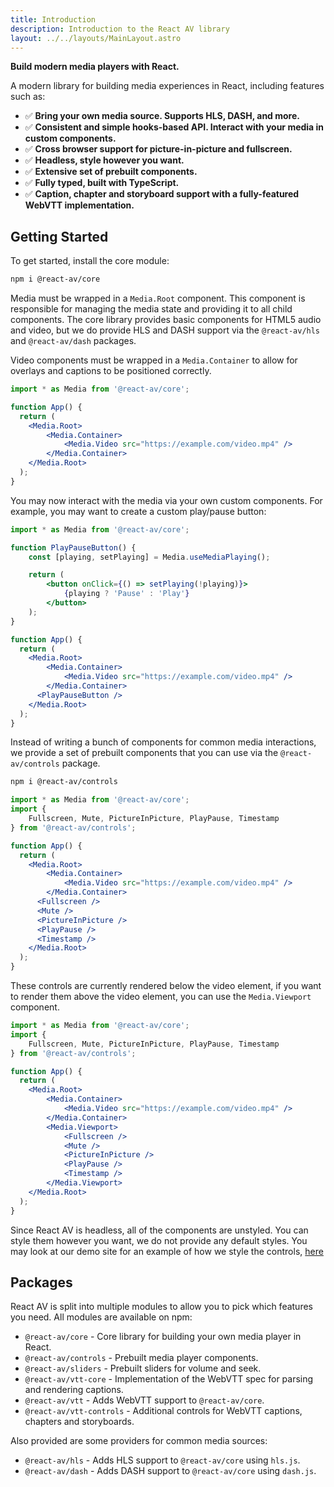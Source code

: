 ```yaml
---
title: Introduction
description: Introduction to the React AV library
layout: ../../layouts/MainLayout.astro
---
```


**Build modern media players with React.**

A modern library for building media experiences in React, including features such as:

- ✅ **Bring your own media source. Supports HLS, DASH, and more.**
- ✅ **Consistent and simple hooks-based API. Interact with your media in custom components.**
- ✅ **Cross browser support for picture-in-picture and fullscreen.**
- ✅ **Headless, style however you want.**
- ✅ **Extensive set of prebuilt components.**
- ✅ **Fully typed, built with TypeScript.**
- ✅ **Caption, chapter and storyboard support with a fully-featured<!-- TODO: spec compliant --> WebVTT implementation.**

## Getting Started

To get started, install the core module:

```bash
npm i @react-av/core
```

Media must be wrapped in a `Media.Root` component. This component is responsible for managing the media state and providing it to all child components. The core library provides basic components for HTML5 audio and video, but we do provide HLS and DASH support via the `@react-av/hls` and `@react-av/dash` packages.

Video components must be wrapped in a `Media.Container` to allow for overlays and captions to be positioned correctly.

```jsx
import * as Media from '@react-av/core';

function App() {
  return (
    <Media.Root>
        <Media.Container>
            <Media.Video src="https://example.com/video.mp4" />
        </Media.Container>
    </Media.Root>
  );
}
```

You may now interact with the media via your own custom components. For example, you may want to create a custom play/pause button:

```jsx
import * as Media from '@react-av/core';

function PlayPauseButton() {
    const [playing, setPlaying] = Media.useMediaPlaying();

    return (
        <button onClick={() => setPlaying(!playing)}>
            {playing ? 'Pause' : 'Play'}
        </button>
    );
}

function App() {
  return (
    <Media.Root>
        <Media.Container>
            <Media.Video src="https://example.com/video.mp4" />
        </Media.Container>
      <PlayPauseButton />
    </Media.Root>
  );
}
```

Instead of writing a bunch of components for common media interactions, we provide a set of prebuilt components that you can use via the `@react-av/controls` package.

```bash
npm i @react-av/controls
```

```jsx
import * as Media from '@react-av/core';
import { 
    Fullscreen, Mute, PictureInPicture, PlayPause, Timestamp 
} from '@react-av/controls';

function App() {
  return (
    <Media.Root>
        <Media.Container>
            <Media.Video src="https://example.com/video.mp4" />
        </Media.Container>
      <Fullscreen />
      <Mute />
      <PictureInPicture />
      <PlayPause />
      <Timestamp />
    </Media.Root>
  );
}
```

These controls are currently rendered below the video element, if you want to render them above the video element, you can use the `Media.Viewport` component.

```jsx
import * as Media from '@react-av/core';
import { 
    Fullscreen, Mute, PictureInPicture, PlayPause, Timestamp 
} from '@react-av/controls';

function App() {
  return (
    <Media.Root>
        <Media.Container>
            <Media.Video src="https://example.com/video.mp4" />
        </Media.Container>
        <Media.Viewport>
            <Fullscreen />
            <Mute />
            <PictureInPicture />
            <PlayPause />
            <Timestamp />
        </Media.Viewport>
    </Media.Root>
  );
}
```

Since React AV is headless, all of the components are unstyled. You can style them however you want, we do not provide any default styles. You may look at our demo site for an example of how we style the controls, [here](https://github.com/Wykerd/react-av/blob/master/apps/docs/src/components/VideoExample.tsx)

## Packages

React AV is split into multiple modules to allow you to pick which features you need. All modules are available on npm:
- `@react-av/core` - Core library for building your own media player in React.
- `@react-av/controls` - Prebuilt media player components.
- `@react-av/sliders` - Prebuilt sliders for volume and seek.
- `@react-av/vtt-core` - Implementation of the WebVTT spec for parsing and rendering captions.
- `@react-av/vtt` - Adds WebVTT support to `@react-av/core`.
- `@react-av/vtt-controls` - Additional controls for WebVTT captions, chapters and storyboards.

Also provided are some providers for common media sources:
- `@react-av/hls` - Adds HLS support to `@react-av/core` using `hls.js`.
- `@react-av/dash` - Adds DASH support to `@react-av/core` using `dash.js`.


